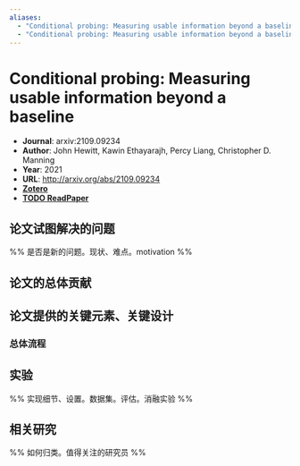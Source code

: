 ```yaml
---
aliases:
  - "Conditional probing: Measuring usable information beyond a baseline"
  - "Conditional probing: Measuring usable information beyond a baseline, 2021"
---
```

# Conditional probing: Measuring usable information beyond a baseline

- **Journal**: arxiv:2109.09234
- **Author**: John Hewitt, Kawin Ethayarajh, Percy Liang, Christopher D. Manning
- **Year**: 2021
- **URL**: http://arxiv.org/abs/2109.09234
- [**Zotero**](zotero://select/items/@2021ConditionalProbingMeasuringHewitt)
- [**TODO ReadPaper**](https://readpaper.com/...)

## 论文试图解决的问题

%% 是否是新的问题。现状、难点。motivation %%

## 论文的总体贡献

## 论文提供的关键元素、关键设计

### 总体流程

## 实验

%% 实现细节、设置。数据集。评估。消融实验 %%

## 相关研究

%% 如何归类。值得关注的研究员 %%
